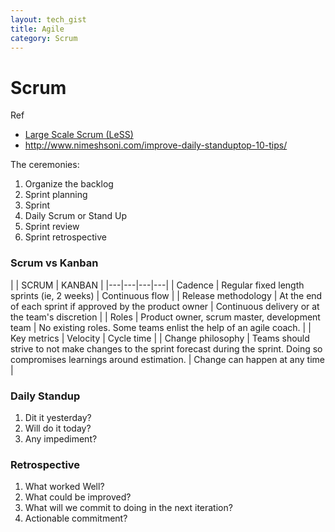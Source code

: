```yaml
---
layout: tech_gist
title: Agile
category: Scrum
---
```


# Scrum

Ref
- [Large Scale Scrum (LeSS)](https://less.works/)
- <http://www.nimeshsoni.com/improve-daily-standuptop-10-tips/>

The ceremonies:
1. Organize the backlog
2. Sprint planning
3. Sprint
4. Daily Scrum or Stand Up
5. Sprint review
6. Sprint retrospective

### Scrum vs Kanban

|  | SCRUM | KANBAN |
|---|---|---|---|
| Cadence | Regular fixed length sprints (ie, 2 weeks) | Continuous flow |
| Release methodology |	At the end of each sprint if approved by the product owner |	Continuous delivery or at the team's discretion |
| Roles | Product owner, scrum master, development team |	No existing roles. Some teams enlist the help of an agile coach. |
| Key metrics |	Velocity | Cycle time |
| Change philosophy	| Teams should strive to not make changes to the sprint forecast during the sprint. Doing so compromises learnings around estimation. |	Change can happen at any time |

### Daily Standup

1. Dit it yesterday?
2. Will do it today? 
3. Any impediment?

### Retrospective 

1. What worked Well?
2. What could be improved?
3. What will we commit to doing in the next iteration?
4. Actionable commitment?


